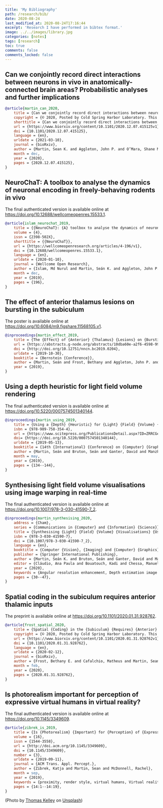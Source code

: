 ```yaml
---
title: 'My Bibliography'
path: /research/bib/
date: 2020-08-24
last_modified_at: 2020-08-24T17:16:44
excerpt: 'Research I have performed in bibtex format.'
image: ../../images/library.jpg
categories: [notes]
tags: [research]
toc: true
comments: false
comments_locked: false
---
```


## Can we conjointly record direct interactions between neurons in vivo in anatomically-connected brain areas? Probabilistic analyses and further implications
```.bib
@article{martin_can_2020,
	title = {Can we conjointly record direct interactions between neurons in vivo in anatomically-connected brain areas? {Probabilistic} analyses and further implications},
	copyright = {© 2020, Posted by Cold Spring Harbor Laboratory. This pre-print is available under a Creative Commons License (Attribution-NonCommercial-NoDerivs 4.0 International), CC BY-NC-ND 4.0, as described at http://creativecommons.org/licenses/by-nc-nd/4.0/},
	shorttitle = {Can we conjointly record direct interactions between neurons in vivo in anatomically-connected brain areas?},
	url = {https://www.biorxiv.org/content/10.1101/2020.12.07.415125v1},
	doi = {10.1101/2020.12.07.415125},
	language = {en},
	urldate = {2021-03-10},
	journal = {bioRxiv},
	author = {Martin, Sean K. and Aggleton, John P. and O’Mara, Shane M.},
	month = dec,
	year = {2020},
	pages = {2020.12.07.415125},
}
```

## NeuroChaT: A toolbox to analyse the dynamics of neuronal encoding in freely-behaving rodents in vivo
The final authenticated version is available online at https://doi.org/10.12688/wellcomeopenres.15533.1.
```.bib
@article{islam_neurochat_2019,
	title = {{NeuroChaT}: {A} toolbox to analyse the dynamics of neuronal encoding in freely-behaving rodents in vivo},
	volume = {4},
	issn = {2398-502X},
	shorttitle = {{NeuroChaT}},
	url = {https://wellcomeopenresearch.org/articles/4-196/v1},
	doi = {10.12688/wellcomeopenres.15533.1},
	language = {en},
	urldate = {2020-01-10},
	journal = {Wellcome Open Research},
	author = {Islam, Md Nurul and Martin, Seán K. and Aggleton, John P. and O’Mara, Shane M.},
	month = dec,
	year = {2019},
	pages = {196},
}
```

## The effect of anterior thalamus lesions on bursting in the subiculum
The poster is available online at https://doi.org/10.6084/m9.figshare.11568105.v1.
```.bib
@inproceedings{martin_effect_2019,
	title = {The {Effect} of {Anterior} {Thalamus} {Lesions} on {Bursting} in {The} {Subiculum}},
	url = {https://abstracts.g-node.org/abstracts/10dba60e-a2f6-4598-99ea-830840d63054},
	doi = {http://doi.org/10.12751/nncn.bc2019.0204},
	urldate = {2019-10-30},
	booktitle = {Bernstein {Conference}},
	author = {Martin, Seán and Frost, Bethany and Aggleton, John P. and O'Mara, Shane M.},
	year = {2019},
}
```

## Using a depth heuristic for light field volume rendering
The final authenticated version is available online at https://doi.org/10.5220/0007574501340144.
```.bib
@inproceedings{martin_using_2019,
	title = {Using a {Depth} {Heuristic} for {Light} {Field} {Volume} {Rendering}},
	isbn = {978-989-758-354-4},
	url = {https://www.scitepress.org/PublicationsDetail.aspx?ID=ZRRCGeI7xV8=&t=1},
	doi= {https://doi.org/10.5220/0007574501340144},
	urldate = {2019-05-13},
	booktitle = {14th {International} {Conference} on {Computer} {Graphics} {Theory} and {Applications}},
	author = {Martin, Seán and Bruton, Seán and Ganter, David and Manzke, Michael},
	month = may,
	year = {2019},
	pages = {134--144},
}
```

## Synthesising light field volume visualisations using image warping in real-time
The final authenticated version is available online at https://doi.org/10.1007/978-3-030-41590-7_2.
```.bib
@inproceedings{martin_synthesising_2020,
	address = {Cham},
	series = {Communications in {Computer} and {Information} {Science}},
	title = {Synthesising {Light} {Field} {Volume} {Visualisations} {Using} {Image} {Warping} in {Real}-{Time}},
	isbn = {978-3-030-41590-7},
	doi = {10.1007/978-3-030-41590-7_2},
	language = {en},
	booktitle = {Computer {Vision}, {Imaging} and {Computer} {Graphics} {Theory} and {Applications}},
	publisher = {Springer International Publishing},
	author = {Martin, Seán K. and Bruton, Seán and Ganter, David and Manzke, Michael},
	editor = {Cláudio, Ana Paula and Bouatouch, Kadi and Chessa, Manuela and Paljic, Alexis and Kerren, Andreas and Hurter, Christophe and Tremeau, Alain and Farinella, Giovanni Maria},
	year = {2020},
	keywords = {Angular resolution enhancement, Depth estimation image warping, Light fields, View synthesis, Volume rendering},
	pages = {30--47},
}
```

## Spatial coding in the subiculum requires anterior thalamic inputs
The preprint is available online at https://doi.org/10.1101/2020.01.31.928762.
```.bib
@article{frost_spatial_2020,
	title = {Spatial {Coding} in the {Subiculum} {Requires} {Anterior} {Thalamic} {Inputs}},
	copyright = {© 2020, Posted by Cold Spring Harbor Laboratory. This pre-print is available under a Creative Commons License (Attribution-NonCommercial-NoDerivs 4.0 International), CC BY-NC-ND 4.0, as described at http://creativecommons.org/licenses/by-nc-nd/4.0/},
	url = {https://www.biorxiv.org/content/10.1101/2020.01.31.928762v1},
	doi = {10.1101/2020.01.31.928762},
	language = {en},
	urldate = {2020-02-12},
	journal = {bioRxiv},
	author = {Frost, Bethany E. and Cafalchio, Matheus and Martin, Sean K. and Islam, Md Nurul and Aggleton, John P. and O’Mara, Shane M.},
	month = feb,
	year = {2020},
	pages = {2020.01.31.928762},
}
```

## Is photorealism important for perception of expressive virtual humans in virtual reality?
The final authenticated version is available online at https://doi.org/10.1145/3349609.
```.bib
@article{zibrek_is_2019,
	title = {Is {Photorealism} {Important} for {Perception} of {Expressive} {Virtual} {Humans} in {Virtual} {Reality}?},
	volume = {16},
	issn = {1544-3558},
	url = {http://doi.acm.org/10.1145/3349609},
	doi = {10.1145/3349609},
	number = {3},
	urldate = {2019-09-11},
	journal = {ACM Trans. Appl. Percept.},
	author = {Zibrek, Katja and Martin, Sean and McDonnell, Rachel},
	month = sep,
	year = {2019},
	keywords = {proximity, render style, virtual humans, Virtual reality},
	pages = {14:1--14:19},
}
```

(<span>Photo by <a href="https://unsplash.com/@thkelley?utm_source=unsplash&amp;utm_medium=referral&amp;utm_content=creditCopyText">Thomas Kelley</a> on <a href="https://unsplash.com/s/photos/bibliography?utm_source=unsplash&amp;utm_medium=referral&amp;utm_content=creditCopyText">Unsplash</a></span>)
